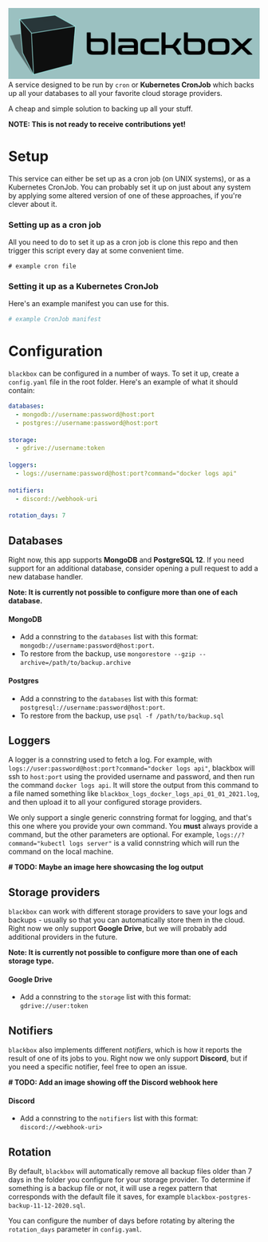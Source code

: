 ![blackbox](img/blackbox.png)
A service designed to be run by `cron` or **Kubernetes CronJob** which backs up all your databases to all your favorite cloud storage providers.

A cheap and simple solution to backing up all your stuff.

**NOTE: This is not ready to receive contributions yet!**

# Setup
This service can either be set up as a cron job (on UNIX systems), or as a Kubernetes CronJob. You can probably set it up on just about any system by applying some altered version of one of these approaches, if you're clever about it.

### Setting up as a cron job
All you need to do to set it up as a cron job is clone this repo and then trigger this script every day at some convenient time.
```cron
# example cron file
```

### Setting it up as a Kubernetes CronJob
Here's an example manifest you can use for this.
```yaml
# example CronJob manifest
```

# Configuration
`blackbox` can be configured in a number of ways. To set it up, create a `config.yaml` file in the root folder. Here's an example of what it should contain:
```yaml
databases:
  - mongodb://username:password@host:port
  - postgres://username:password@host:port

storage:
  - gdrive://username:token

loggers:
  - logs://username:password@host:port?command="docker logs api"

notifiers:
  - discord://webhook-uri

rotation_days: 7
```

## Databases
Right now, this app supports **MongoDB** and **PostgreSQL 12**. If you need support for an additional database, consider opening a pull request to add a new database handler.

**Note: It is currently not possible to configure more than one of each database.**

#### MongoDB
- Add a connstring to the `databases` list with this format: `mongodb://username:password@host:port`.
- To restore from the backup, use `mongorestore --gzip --archive=/path/to/backup.archive`

#### Postgres
- Add a connstring to the `databases` list with this format: `postgresql://username:password@host:port`.
- To restore from the backup, use `psql -f /path/to/backup.sql`

## Loggers
A logger is a connstring used to fetch a log. For example, with `logs://user:password@host:port?command="docker logs api"`, blackbox will ssh to `host:port` using the provided username and password, and then run the command `docker logs api`. It will store the output from this command to a file named something like `blackbox_logs_docker_logs_api_01_01_2021.log`, and then upload it to all your configured storage providers.

We only support a single generic connstring format for logging, and that's this one where you provide your own command. You **must** always provide a command, but the other parameters are optional. For example, `logs://?command="kubectl logs server"` is a valid connstring which will run the command on the local machine.

**# TODO: Maybe an image here showcasing the log output**

## Storage providers
`blackbox` can work with different storage providers to save your logs and backups - usually so that you can automatically store them in the cloud. Right now we only support **Google Drive**, but we will probably add additional providers in the future.

**Note: It is currently not possible to configure more than one of each storage type.**

#### Google Drive
- Add a connstring to the `storage` list with this format: `gdrive://user:token`

## Notifiers
`blackbox` also implements different _notifiers_, which is how it reports the result of one of its jobs to you. Right now we only support **Discord**, but if you need a specific notifier, feel free to open an issue.

**# TODO: Add an image showing off the Discord webhook here**

#### Discord
- Add a connstring to the `notifiers` list with this format:
  `discord://<webhook-uri>`

##  Rotation
By default, `blackbox` will automatically remove all backup files older than 7 days in the folder you configure for your storage provider. To determine if something is a backup file or not, it will use a regex pattern that corresponds with the default file it saves, for example `blackbox-postgres-backup-11-12-2020.sql`.

You can configure the number of days before rotating by altering the `rotation_days` parameter in `config.yaml`.
